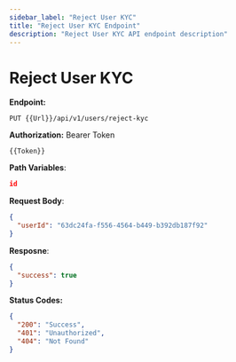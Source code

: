 ```yaml
---
sidebar_label: "Reject User KYC"
title: "Reject User KYC Endpoint"
description: "Reject User KYC API endpoint description"
---
```


# Reject User KYC

**Endpoint:**

```
PUT {{Url}}/api/v1/users/reject-kyc
```

**Authorization:** Bearer Token

```
{{Token}}
```

**Path Variables**:

```json
id
```

**Request Body**:

```json
{
  "userId": "63dc24fa-f556-4564-b449-b392db187f92"
}
```

**Resposne**:

```json
{
  "success": true
}
```

**Status Codes:**

```json
{
  "200": "Success",
  "401": "Unauthorized",
  "404": "Not Found"
}
```
